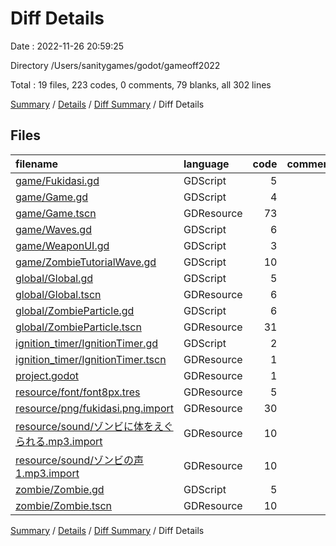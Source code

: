 # Diff Details

Date : 2022-11-26 20:59:25

Directory /Users/sanitygames/godot/gameoff2022

Total : 19 files,  223 codes, 0 comments, 79 blanks, all 302 lines

[Summary](results.md) / [Details](details.md) / [Diff Summary](diff.md) / Diff Details

## Files
| filename | language | code | comment | blank | total |
| :--- | :--- | ---: | ---: | ---: | ---: |
| [game/Fukidasi.gd](/game/Fukidasi.gd) | GDScript | 5 | 0 | 5 | 10 |
| [game/Game.gd](/game/Game.gd) | GDScript | 4 | 0 | 8 | 12 |
| [game/Game.tscn](/game/Game.tscn) | GDResource | 73 | 0 | 13 | 86 |
| [game/Waves.gd](/game/Waves.gd) | GDScript | 6 | 0 | 3 | 9 |
| [game/WeaponUI.gd](/game/WeaponUI.gd) | GDScript | 3 | 0 | 1 | 4 |
| [game/ZombieTutorialWave.gd](/game/ZombieTutorialWave.gd) | GDScript | 10 | 0 | 6 | 16 |
| [global/Global.gd](/global/Global.gd) | GDScript | 5 | 0 | 3 | 8 |
| [global/Global.tscn](/global/Global.tscn) | GDResource | 6 | 0 | 3 | 9 |
| [global/ZombieParticle.gd](/global/ZombieParticle.gd) | GDScript | 6 | 0 | 3 | 9 |
| [global/ZombieParticle.tscn](/global/ZombieParticle.tscn) | GDResource | 31 | 0 | 7 | 38 |
| [ignition_timer/IgnitionTimer.gd](/ignition_timer/IgnitionTimer.gd) | GDScript | 2 | 0 | 1 | 3 |
| [ignition_timer/IgnitionTimer.tscn](/ignition_timer/IgnitionTimer.tscn) | GDResource | 1 | 0 | 0 | 1 |
| [project.godot](/project.godot) | GDResource | 1 | 0 | 0 | 1 |
| [resource/font/font8px.tres](/resource/font/font8px.tres) | GDResource | 5 | 0 | 3 | 8 |
| [resource/png/fukidasi.png.import](/resource/png/fukidasi.png.import) | GDResource | 30 | 0 | 6 | 36 |
| [resource/sound/ゾンビに体をえぐられる.mp3.import](/resource/sound/%E3%82%BE%E3%83%B3%E3%83%93%E3%81%AB%E4%BD%93%E3%82%92%E3%81%88%E3%81%90%E3%82%89%E3%82%8C%E3%82%8B.mp3.import) | GDResource | 10 | 0 | 6 | 16 |
| [resource/sound/ゾンビの声1.mp3.import](/resource/sound/%E3%82%BE%E3%83%B3%E3%83%93%E3%81%AE%E5%A3%B01.mp3.import) | GDResource | 10 | 0 | 6 | 16 |
| [zombie/Zombie.gd](/zombie/Zombie.gd) | GDScript | 5 | 0 | 2 | 7 |
| [zombie/Zombie.tscn](/zombie/Zombie.tscn) | GDResource | 10 | 0 | 3 | 13 |

[Summary](results.md) / [Details](details.md) / [Diff Summary](diff.md) / Diff Details